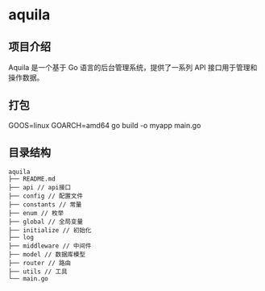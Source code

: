 # aquila

## 项目介绍
Aquila 是一个基于 Go 语言的后台管理系统，提供了一系列 API 接口用于管理和操作数据。


## 打包
GOOS=linux GOARCH=amd64 go build -o myapp main.go

## 目录结构
```
aquila
├── README.md
├── api // api接口
├── config // 配置文件
├── constants // 常量
├── enum // 枚举
├── global // 全局变量
├── initialize // 初始化
├── log
├── middleware // 中间件
├── model // 数据库模型
├── router // 路由
├── utils // 工具
└── main.go
``` 